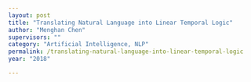```yaml
---
layout: post
title: "Translating Natural Language into Linear Temporal Logic"
author: "Menghan Chen"
supervisors: ""
category: "Artificial Intelligence, NLP"
permalink: /translating-natural-language-into-linear-temporal-logic
year: "2018"

---
```

